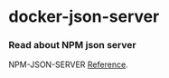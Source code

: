 # docker-json-server



### Read about NPM json server
NPM-JSON-SERVER [ Reference](https://www.npmjs.com/package/json-server).
